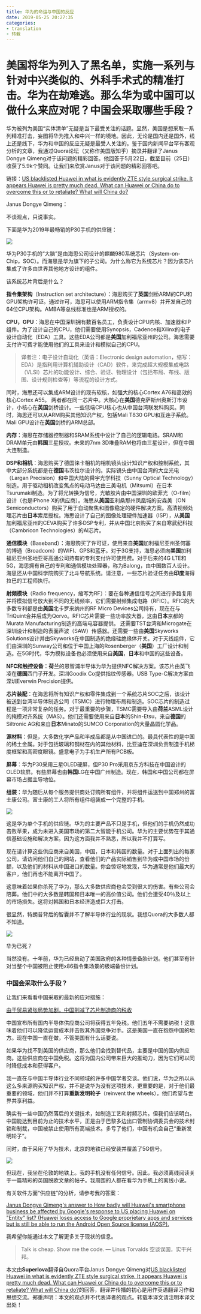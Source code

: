 ```yaml
---
title: 华为的命运与中国的反应
date: 2019-05-25 20:27:35
categories:
- translation
- 转载
---
```


# 美国将华为列入了黑名单，实施一系列与针对中兴类似的、外科手术式的精准打击。华为在劫难逃。那么华为或中国可以做什么来应对呢？中国会采取哪些手段？

华为被列为美国“实体清单”无疑是当下最受关注的话题。显然，美国是想采取一系列精准打击，妄图将华为推入和中兴一样的境地。因此，无论是国内还是国外，线上还是线下，华为和中国的反应无疑是最受人关注的。鉴于国内新闻平台罕有客观分析的文章，我通过Quora论坛（又称作美国版知乎）摘录并翻译了Janus Dongye Qimeng对于该问题的精彩回答。他回答于5月22日，截至目前（25日）收获了5.9k个赞同。让我们来欣赏Janus对于该问题的精彩回答吧。

链接：[US blacklisted Huawei in what is evidently ZTE style surgical strike. It appears Huawei is pretty much dead. What can Huawei or China do to overcome this or to retaliate? What will China do?](https://www.quora.com/US-blacklisted-Huawei-in-what-is-evidently-ZTE-style-surgical-strike-It-appears-Huawei-is-pretty-much-dead-What-can-Huawei-or-China-do-to-overcome-this-or-to-retaliate-What-will-China-do)

Janus Dongye Qimeng：

不谈观点，只说事实。

下面是华为2019年最畅销的P30手机的供应链：

![](华为的命运与中国的反应/芯片.png)

华为P30手机的“大脑”是由海思公司设计的麒麟980系统芯片（System-on-Chip，SOC）。而海思是华为旗下的子公司。为什么称它为系统芯片？因为该芯片集成了许多由世界其他地方设计的组件。

该系统芯片背后是什么？

**指令集架构**（Instruction set architecture）：海思购买了**英国**剑桥ARM的CPU和GPU架构许可证。通过许可，海思可以使用ARM指令集（armv8）并开发自己的64位CPU架构。AMBA等总线标准也是ARM授权的。

**CPU，GPU**：海思在中国深圳拥有数百名员工，负责设计CPU内核、加速器和IP组件。为了设计自己的CPU，他们需要使用Synopsis，Cadence和Xilinx的电子设计自动化（EDA）工具。这些EDA公司都是**美国**加利福尼亚州的公司。海思需要支付许可费才能使用他们的工具来设计和模拟自己的CPU。

> 译者注：电子设计自动化（英语：Electronic design automation，缩写：EDA）是指利用计算机辅助设计（CAD）软件，来完成超大规模集成电路（VLSI）芯片的功能设计、综合、验证、物理设计（包括布局、布线、版图、设计规则检查等）等流程的设计方式。

同时，海思还可以集成ARM设计的现有软核，如强大的核心Cortex A76和高效的核心Cortex A55。 两者都在同一芯片中。大核心在**美国**德克萨斯州奥斯汀市设计，小核心在**英国**剑桥设计。一些低端CPU核心也从中国台湾联发科购买。同时，海思还可以从ARM购买其他知识产权，包括Mali T830 GPU和互连子系统。Mali GPU设计在**英国**剑桥的ARM总部。

**内存**：海思在存储器控制器和SRAM系统中设计了自己的逻辑电路。SRAM和DRAM单元由**韩国**三星授权。未来的7nm 3D堆叠RAM也将由三星设计，但在中国大连制造。

**DSP和相机**：海思购买了德国徕卡相机的相机镜头设计知识产权和控制系统，其中大部分系统都是在**德国**韦茨拉尔设计的。实际镜头由中国台湾的大立光电（Largan Precision）和中国大陆的舜宇光学科技（Sunny Optical Technology）制造。用于驱动相机改变焦点的电动马达由三美电机（Mitsumi）在日本Tsurumaki制造。为了将光转换为信号，光敏胶片由中国深圳的欧菲光（O-film）设计（也是iPhone X的供应商）。海思从**美国**亚利桑那州凤凰城的安森美（ON Semiconductors）购买了用于自动聚焦和图像稳定的硬件解决方案。高清视频处理芯片由**日本**索尼授权。海思设计了自己的图像处理硬件加速器（ISP），从**美国**加利福尼亚州的CEVA购买了许多DSP专利，并从中国北京购买了来自寒武纪科技（Cambricon Technologies）的AI芯片。

**通信模块**（Baseband）：海思购买了许可证，使用来自**美国**加利福尼亚州圣何塞的博通（Broadcom）的WIFI、GPS和蓝牙。对于3G支持，海思必须向**美国**加利福尼亚州圣地亚哥高通公司持有的专利支付许可使用费。对于后来的4G LTE和5G，海思拥有自己的专利和通信模块处理器，称为Balong，由中国数百人设计。海思还从中国科学院购买了北斗导航系统。请注意，一些芯片验证任务由**印度**海得拉巴的工程师执行。

**射频模块**（Radio frequency，缩写为RF）：要在各种通信信号之间进行多路复用并将模拟信号放大到不同的无线频率，它们需要射频集成电路（RFIC）。RFIC的大多数专利都是由**美国**北卡罗来纳州的RF Micro Devices公司持有，现在在与TriQuint合并后成为Qorvo。RFIC芯片需要一些功率放大器，这由**日本**京都的Murata Manufacturing制造的高端电容器提供。 还需要TST台湾和Microgate在深圳设计和制造的表面声波（SAW）传感器。还需要一些由**美国**Skyworks Solutions设计并由Skyworks在中国制造的绝缘硅绝缘体开关。对于天线组件，它们由深圳的Sunway公司和位于中国上海的Rosenberger（**美国**）工厂设计和制造。在5G时代，华为模拟设备也必须使用来自**美国**，**日本**和中国的这些设备。

**NFC和触控设备**：**荷兰**的恩智浦半导体为华为提供NFC解决方案。该芯片由英飞凌在**德国**西门子开发。深圳Goodix Co提供指纹传感器。USB Type-C解决方案由深圳Everwin Precision提供。

**芯片装配**：在海思将所有知识产权和零件集成到一个系统芯片SOC之后，该设计被送到台湾半导体制造公司（TSMC）进行物理布局和制造。SOC芯片的制造过程是一项非常复杂的任务。对于最重要的步骤，TSMC需要导入由**荷兰**ASML设计的掩模对齐系统（MAS）。他们还需要使用来自**日本**的Shin-Etsu，来自**德国**的Siltronic AG和来自**日本**Minato的SUMCO Corporation的大量晶圆化学品。

**源材料**：但是，大多数化学产品和半成品都是从中国进口的。最具代表性的是中国的稀土金属。对于包括玻璃和钢材在内的其他材料，比亚迪在深圳负责制造手机梯度框架和高密度眼镜。盛意电子为手机生产所有PCB板。

**屏幕**：华为P30采用三星OLED硬屏，但P30 Pro采用京东方科技在中国设计的OLED软屏。有些屏幕也由**韩国**LG在中国广州制造。现在，韩国和中国公司都在屏幕市场占据主导地位。

**组装**：华为随后从每个服务提供商处订购所有组件，并将组件运送到中国郑州的富士康公司。富士康的工人将所有组件组装成一个完整的手机。

![](华为的命运与中国的反应/p30.jpg)

这是华为单个手机的供应链。华为的主要产品不只是手机，但他们的手机仍然成功击败苹果，成为未进入美国市场的第二大智能手机公司。华为的主要优势在于其通信基础设施和解决方案。因为这方面我并不熟悉，所以我并不打算写。

现在请计算这些供应商来自美国，中国，日本和韩国的数量。对于上面列出的每家公司，请访问他们自己的网站，查看他们的产品实际销售到华为或中国市场的份额，以及他们的材料从中国进口的数量。你会惊讶地发现，华为通常是他们最大的客户，他们再也不能离开中国了。

这意味着如果你杀死了华为，那么大多数供应商也会受到很大的伤害。有些公司会陪葬。他们中的大多数是韩国和日本唯一的高价值公司。他们会遭受40％及以上的市场损失。这将对韩国和日本经济造成巨大打击。

很显然，特朗普背后的智囊并不了解半导体行业的现状。我想Quora的大多数人都不知道。

![](华为的命运与中国的反应/trump.jpg)

华为已死？

当然没有。十年前，华为已经启动了美国政府的各种情景备胎计划。他们甚至有针对当整个中国被阻止使用x86指令集场景的极端备份计划。

### 中国会采取什么手段？

让我们来看看中国采取的最新的应对措施：

[由于贸易紧张局势加剧，中国削减了芯片制造商的税收](https://www.scmp.com/tech/enterprises/article/2139699/china-cuts-taxes-chip-makers-promote-industry-development)

中国宣布所有国内半导体供应商公司将获得五年免税。他们五年不需要纳税！这意味着他们可以降低运营成本并击败其外国竞争对手。这是美国一直在抱怨中国的地方。现在中国一直在做，不管美国有什么话要说。

如果华为找不到美国的供应商，那么他们会找到替代品，主要是中国的国内供应商。这些供应商在中国免税。这将为国内公司带来巨大的推动力，因为它们可以同时降低成本和获得客户。

我一直在与中国半导体行业不同领域的许多中国学者交谈。他们说，华为之所以从这么多来源购买知识产权，并不是说华为没有这项技术，更重要的是，对于他们最重要的领域，他们并不打算**重新发明轮子**（reinvent the wheels），他们希望与世界共享利益。

确实有一些中国仍然落后的关键技术，如制造工艺和射频芯片。但我们应该明白。中国能达到目前为止的技术水平，正是由于巴黎多边出口管制协调委员会的技术封锁和制裁，中国被禁止使用所有高端技术。多亏了他们，中国有机会自己“重新发明轮子”。

同时，由于采用了华为技术，北京的地铁已经安装并覆盖了5G信号。

![](华为的命运与中国的反应/5g.jpg)

但现在，我坐在伦敦的地铁上。我的手机没有任何信号。因此，我必须离线阅读关于一篇精彩的英国脱欧文章的帖子。我周围的人都在看华为手机上的离线小说。

有关软件方面“供应链”的分析，请参考我的答案：

[Janus Dongye Qimeng's answer to How badly will Huawei's smartphone business be affected by Google's response to US placing Huawei on "Entity" list? (Huawei loses access to Google proprietary apps and services but is still be able to run the Android Open Source license (AOSP).](https://www.quora.com/How-badly-will-Huaweis-smartphone-business-be-affected-by-Googles-response-to-US-placing-Huawei-on-Entity-list-Huawei-loses-access-to-Google-proprietary-apps-and-services-but-is-still-be-able-to-run-the-Android-Open/answer/Janus-Dongye-Qimeng)

我希望你能通过本文了解更多关于现状的信息。

> Talk is cheap. Show me the code.
> — Linus Torvalds
> 空谈误国，实干兴邦。

本文由**Superlova**翻译自Quora平台Janus Dongye Qimeng对[US blacklisted Huawei in what is evidently ZTE style surgical strike. It appears Huawei is pretty much dead. What can Huawei or China do to overcome this or to retaliate? What will China do?](https://www.quora.com/US-blacklisted-Huawei-in-what-is-evidently-ZTE-style-surgical-strike-It-appears-Huawei-is-pretty-much-dead-What-can-Huawei-or-China-do-to-overcome-this-or-to-retaliate-What-will-China-do)的回答，翻译并传播的初心是用作英语翻译习作和思想交流。郑重声明：本文的观点并不代表译者的观点。转载本译文请注明本译文出处！